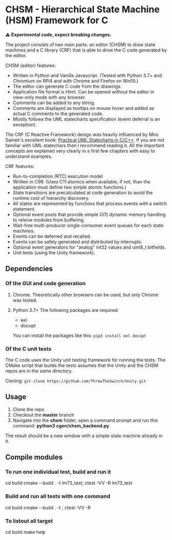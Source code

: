 # CHSM - Hierarchical State Machine (HSM) Framework for C

:warning: **Experimental code, expect breaking changes.**

The project consists of two main parts: an editor (CHSM) to draw state machines and a C library (CRF) that is able to drive the C code generated by the editor.

CHSM (editor) features:
* Written in Python and Vanilla Javascript. (Tested with Python 3.7+ and Chromium on RPi4 and with Chrome and Firefox on Win10.)
* The editor can generate C code from the drawings.
* Application file format is Html. Can be opened without the editor in view-only mode with any browser.
* Comments can be added to any string.
* Comments are displayed as tooltips on mouse hover and added as actual C comments to the generated code.
* Mostly follows the UML statecharts specification (event deferral is an exception).

The CRF (C Reactive Framework) design was heavily influenced by Miro Samek's excellent book: [Practical UML Statecharts in C/C++](http://www.state-machine.com/psicc2/). If you are not familiar with UML statechars then I recommend reading it. All the important concepts are explained very clearly in a first few chapters with easy to understand examples.

CRF features:
* Run-to-completion (RTC) execution model
* Written in C99. (Uses C11 atomics when available, if not, than the application must define two simple atomic functions.)
* State transitions are precalculated at code generation to avoid the runtime cost of hierarchy discovery.
* All states are represented by functions that process events with a switch statement.
* Optional event pools that provide simple O(1) dynamic memory handling to releive modules from buffering.
* Wait-free multi-producer single-consumer event queues for each state machines.
* Events can be deferred and recalled.
* Events can be safely generated and distributed by interrupts.
* Optional event generators for "analog" int32 values and uint8_t bitfields.
* Unit tests (using the Unity framework).

## Dependencies

### Of the GUI and code generation
1. Chrome. Theoretically other browsers can be used, but only Chrome was tested.
2. Python 3.7+
   The following packages are required:
   * eel
   * docopt

   You can install the packages like this:
   `pip3 install eel docopt`

### Of the C unit tests
The C code uses the Unity unit testing framework for running the tests. The
CMake script that builds the tests assumes that the Unity and the CHSM repos
are in the same directory.

Cloning: `git clone https://github.com/ThrowTheSwitch/Unity.git`

## Usage
1. Clone the repo
2. Checkout the **master** branch
3. Navigate into the **chsm** folder, open a command prompt and run this command:
   **python3 cgen/chsm_backend.py**

The result should be a new window with a simple state machine already in it.


## Compile modules

### To run one individual test, build and run it
cd build
cmake --build . -t lm73_test; ctest -VV -R lm73_test

### Build and run all tests with one command
cd build
cmake --build . -t ; ctest -VV -R 

### To listout all target
cd build
make help